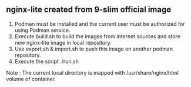 ## nginx-lite created from 9-slim official image ##

1. Podman must be installed and the current user must be authorized for using Podman service.
2. Execute build.sh to build the images from internet sources and store new nginx-lite image in local repository.
3. Use export.sh & import.sh to push this image on another podman repository.
4. Execute the script ./run.sh

Note : The current local directory is mapped with /usr/share/nginx/html volume of container.
